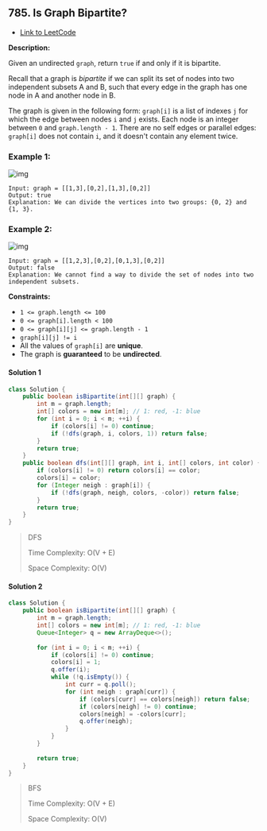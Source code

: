 ## 785. Is Graph Bipartite?

- [Link to LeetCode](https://leetcode.com/problems/is-graph-bipartite/)

**Description:**

Given an undirected `graph`, return `true` if and only if it is bipartite.

Recall that a graph is *bipartite* if we can split its set of nodes into two independent subsets A and B, such that every edge in the graph has one node in A and another node in B.

The graph is given in the following form: `graph[i]` is a list of indexes `j` for which the edge between nodes `i` and `j` exists. Each node is an integer between `0` and `graph.length - 1`. There are no self edges or parallel edges: `graph[i]` does not contain `i`, and it doesn't contain any element twice.



<!-- tabs:start -->

### **Example 1:**



![img](https://assets.leetcode.com/uploads/2020/10/21/bi1.jpg)

```
Input: graph = [[1,3],[0,2],[1,3],[0,2]]
Output: true
Explanation: We can divide the vertices into two groups: {0, 2} and {1, 3}.
```



### **Example 2:**



![img](https://assets.leetcode.com/uploads/2020/10/21/bi2.jpg)

```
Input: graph = [[1,2,3],[0,2],[0,1,3],[0,2]]
Output: false
Explanation: We cannot find a way to divide the set of nodes into two independent subsets.
```



<!-- tabs:end -->

**Constraints:**

- `1 <= graph.length <= 100`
- `0 <= graph[i].length < 100`
- `0 <= graph[i][j] <= graph.length - 1`
- `graph[i][j] != i`
- All the values of `graph[i]` are **unique**.
- The graph is **guaranteed** to be **undirected**. 



<!-- tabs:start -->

#### **Solution 1**

```java
class Solution {
    public boolean isBipartite(int[][] graph) {
        int m = graph.length;
        int[] colors = new int[m]; // 1: red, -1: blue
        for (int i = 0; i < m; ++i) {
            if (colors[i] != 0) continue;
            if (!dfs(graph, i, colors, 1)) return false;
        }
        return true;
    }
    public boolean dfs(int[][] graph, int i, int[] colors, int color) {
        if (colors[i] != 0) return colors[i] == color;
        colors[i] = color;
        for (Integer neigh : graph[i]) {
            if (!dfs(graph, neigh, colors, -color)) return false;
        }
        return true;
    }
}
```



> DFS
>
> Time Complexity: O(V + E)
>
> Space Complexity: O(V)





#### **Solution 2**



```java
class Solution {
    public boolean isBipartite(int[][] graph) {
        int m = graph.length;
        int[] colors = new int[m]; // 1: red, -1: blue
        Queue<Integer> q = new ArrayDeque<>();
        
        for (int i = 0; i < m; ++i) {
            if (colors[i] != 0) continue;
            colors[i] = 1;
            q.offer(i);
            while (!q.isEmpty()) {
                int curr = q.poll();
                for (int neigh : graph[curr]) {
                    if (colors[curr] == colors[neigh]) return false;
                    if (colors[neigh] != 0) continue;
                    colors[neigh] = -colors[curr];
                    q.offer(neigh);
                }
            }
        }
        
        return true;
    }
}
```



> BFS
>
> Time Complexity: O(V + E)
>
> Space Complexity: O(V)



<!-- tabs:end -->









